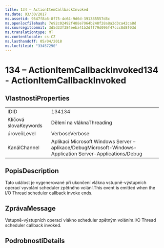 ```yaml
---
title: 134 – ActionItemCallbackInvoked
ms.date: 03/30/2017
ms.assetid: 9547f8a6-8f75-4c64-9d6d-391385557d8c
ms.openlocfilehash: 7e92c02492f488e7064b248f28a8a2d3ca42ca8d
ms.sourcegitcommit: 3d5d33f384eeba41b2dff79d096f47ccc8d8f03d
ms.translationtype: MT
ms.contentlocale: cs-CZ
ms.lasthandoff: 05/04/2018
ms.locfileid: "33457290"
---
```

# <a name="134---actionitemcallbackinvoked"></a><span data-ttu-id="02079-102">134 – ActionItemCallbackInvoked</span><span class="sxs-lookup"><span data-stu-id="02079-102">134 - ActionItemCallbackInvoked</span></span>
## <a name="properties"></a><span data-ttu-id="02079-103">Vlastnosti</span><span class="sxs-lookup"><span data-stu-id="02079-103">Properties</span></span>  
  
|||  
|-|-|  
|<span data-ttu-id="02079-104">ID</span><span class="sxs-lookup"><span data-stu-id="02079-104">ID</span></span>|<span data-ttu-id="02079-105">134</span><span class="sxs-lookup"><span data-stu-id="02079-105">134</span></span>|  
|<span data-ttu-id="02079-106">Klíčová slova</span><span class="sxs-lookup"><span data-stu-id="02079-106">Keywords</span></span>|<span data-ttu-id="02079-107">Dělení na vlákna</span><span class="sxs-lookup"><span data-stu-id="02079-107">Threading</span></span>|  
|<span data-ttu-id="02079-108">úroveň</span><span class="sxs-lookup"><span data-stu-id="02079-108">Level</span></span>|<span data-ttu-id="02079-109">Verbose</span><span class="sxs-lookup"><span data-stu-id="02079-109">Verbose</span></span>|  
|<span data-ttu-id="02079-110">Kanál</span><span class="sxs-lookup"><span data-stu-id="02079-110">Channel</span></span>|<span data-ttu-id="02079-111">Aplikaci Microsoft Windows Server – aplikace/Debug</span><span class="sxs-lookup"><span data-stu-id="02079-111">Microsoft-Windows-Application Server-Applications/Debug</span></span>|  
  
## <a name="description"></a><span data-ttu-id="02079-112">Popis</span><span class="sxs-lookup"><span data-stu-id="02079-112">Description</span></span>  
 <span data-ttu-id="02079-113">Tato událost je vygenerované při ukončení vlákna vstupně-výstupních operací vyvolání scheduler zpětného volání.</span><span class="sxs-lookup"><span data-stu-id="02079-113">This event is emitted when the I/O Thread scheduler callback invoke ends.</span></span>  
  
## <a name="message"></a><span data-ttu-id="02079-114">Zpráva</span><span class="sxs-lookup"><span data-stu-id="02079-114">Message</span></span>  
 <span data-ttu-id="02079-115">Vstupně-výstupních operací vlákno scheduler zpětným voláním.</span><span class="sxs-lookup"><span data-stu-id="02079-115">I/O Thread scheduler callback invoked.</span></span>  
  
## <a name="details"></a><span data-ttu-id="02079-116">Podrobnosti</span><span class="sxs-lookup"><span data-stu-id="02079-116">Details</span></span>
